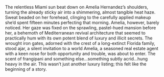 The relentless Miami sun beat down on Amelia Hernandez’s shoulders, turning the already sticky air into a shimmering, almost tangible heat haze.  Sweat beaded on her forehead, clinging to the carefully applied makeup she’d spent fifteen minutes perfecting that morning.  Amelia, however, barely noticed.  Her gaze was fixed on the sprawling, pastel-hued mansion before her, a behemoth of Mediterranean revival architecture that seemed to practically hum with its own potent blend of luxury and illicit secrets.  The wrought iron gates, adorned with the crest of a long-extinct Florida family, stood ajar, a silent invitation to a world Amelia, a seasoned real estate agent with a keen nose for both opportunity and trouble, was about to enter.  The scent of frangipani and something else…something subtly acrid…hung heavy in the air. This wasn’t just another luxury listing; this felt like the beginning of a story.
